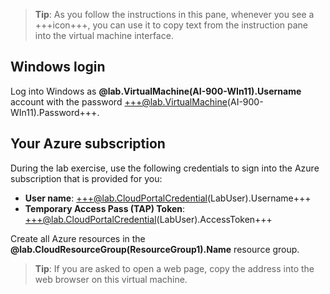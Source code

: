 > **Tip**: As you follow the instructions in this pane, whenever you see a +++icon+++, you can use it to copy text from the instruction pane into the virtual machine interface.

## Windows login

Log into Windows as **@lab.VirtualMachine(AI-900-WIn11).Username** account with the password +++@lab.VirtualMachine(AI-900-WIn11).Password+++.

## Your Azure subscription

During the lab exercise, use the following credentials to sign into the Azure subscription that is provided for you:

- **User name**: +++@lab.CloudPortalCredential(LabUser).Username+++
- **Temporary Access Pass (TAP) Token**: +++@lab.CloudPortalCredential(LabUser).AccessToken+++

Create all Azure resources in the **@lab.CloudResourceGroup(ResourceGroup1).Name** resource group.

> **Tip**: If you are asked to open a web page, copy the address into the web browser on this virtual machine.
